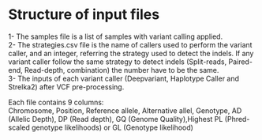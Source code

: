 # Structure of input files  

1- The samples file is a list of samples with variant calling applied.  
2- The strategies.csv file is the name of callers used to perform the variant caller, and an integer, referring the strategy used to detect the indels. If any variant caller follow the same strategy to detect indels (Split-reads, Paired-end, Read-depth, combination) the number have to be the same.  
3- The inputs of each variant caller (Deepvariant, Haplotype Caller and Strelka2) after VCF pre-processing.  

Each file contains 9 columns:  
Chromosome, Position, Reference allele, Alternative allel, Genotype, AD (Allelic Depth), DP (Read depth), GQ (Genome Quality),Highest PL (Phred-scaled genotype likelihoods) or GL (Genotype likelihood)  

